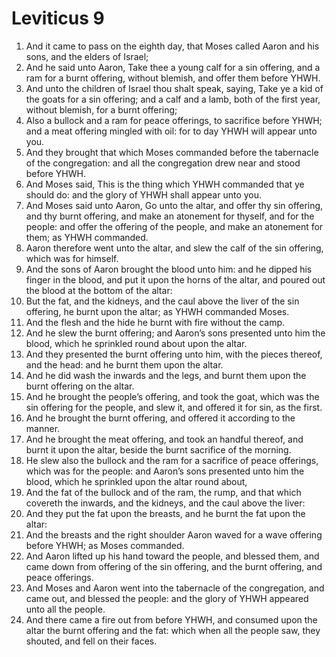 ﻿# Leviticus 9
1. And it came to pass on the eighth day, that Moses called Aaron and his sons, and the elders of Israel; 
2. And he said unto Aaron, Take thee a young calf for a sin offering, and a ram for a burnt offering, without blemish, and offer them before YHWH. 
3. And unto the children of Israel thou shalt speak, saying, Take ye a kid of the goats for a sin offering; and a calf and a lamb, both of the first year, without blemish, for a burnt offering; 
4. Also a bullock and a ram for peace offerings, to sacrifice before YHWH; and a meat offering mingled with oil: for to day YHWH will appear unto you. 
5.  And they brought that which Moses commanded before the tabernacle of the congregation: and all the congregation drew near and stood before YHWH. 
6. And Moses said, This is the thing which YHWH commanded that ye should do: and the glory of YHWH shall appear unto you. 
7. And Moses said unto Aaron, Go unto the altar, and offer thy sin offering, and thy burnt offering, and make an atonement for thyself, and for the people: and offer the offering of the people, and make an atonement for them; as YHWH commanded. 
8.  Aaron therefore went unto the altar, and slew the calf of the sin offering, which was for himself. 
9. And the sons of Aaron brought the blood unto him: and he dipped his finger in the blood, and put it upon the horns of the altar, and poured out the blood at the bottom of the altar: 
10. But the fat, and the kidneys, and the caul above the liver of the sin offering, he burnt upon the altar; as YHWH commanded Moses. 
11. And the flesh and the hide he burnt with fire without the camp. 
12. And he slew the burnt offering; and Aaron’s sons presented unto him the blood, which he sprinkled round about upon the altar. 
13. And they presented the burnt offering unto him, with the pieces thereof, and the head: and he burnt them upon the altar. 
14. And he did wash the inwards and the legs, and burnt them upon the burnt offering on the altar. 
15.  And he brought the people’s offering, and took the goat, which was the sin offering for the people, and slew it, and offered it for sin, as the first. 
16. And he brought the burnt offering, and offered it according to the manner. 
17. And he brought the meat offering, and took an handful thereof, and burnt it upon the altar, beside the burnt sacrifice of the morning. 
18. He slew also the bullock and the ram for a sacrifice of peace offerings, which was for the people: and Aaron’s sons presented unto him the blood, which he sprinkled upon the altar round about, 
19. And the fat of the bullock and of the ram, the rump, and that which covereth the inwards, and the kidneys, and the caul above the liver: 
20. And they put the fat upon the breasts, and he burnt the fat upon the altar: 
21. And the breasts and the right shoulder Aaron waved for a wave offering before YHWH; as Moses commanded. 
22. And Aaron lifted up his hand toward the people, and blessed them, and came down from offering of the sin offering, and the burnt offering, and peace offerings. 
23. And Moses and Aaron went into the tabernacle of the congregation, and came out, and blessed the people: and the glory of YHWH appeared unto all the people. 
24. And there came a fire out from before YHWH, and consumed upon the altar the burnt offering and the fat: which when all the people saw, they shouted, and fell on their faces. 
